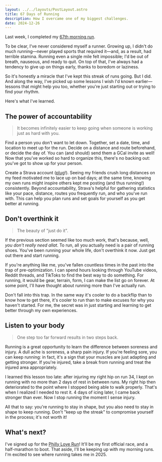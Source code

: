 ```yaml
---
layout: ../../layouts/PostLayout.astro
title: 67 Days of Running
description: How I overcame one of my biggest challenges.
date: 2024-12-26
---
```

Last week, I completed my [67th morning run](https://www.strava.com/activities/13148922661).

To be clear, I've never considered myself a runner. Growing up, I didn't do much running—never played sports that required it—and, as a result, had terrible stamina. Running even a single mile felt impossible; I'd be out of breath, nauseous, and ready to quit. On top of that, I've always had a tendency to give up on things early, thanks to boredom or laziness.

So it's honestly a miracle that I've kept this streak of runs going. But I did. And along the way, I've picked up some lessons I wish I'd known earlier—lessons that might help you too, whether you're just starting out or trying to find your rhythm.

Here's what I've learned.

## The power of accountability
> It becomes infinitely easier to keep going when someone is working just as hard with you.

Find a person you don't want to let down. Together, set a date, time, and location to meet up for the run. Decide on a distance and route beforehand, or decide the day of. You can (and should) send them a GCal invite as well! Now that you've worked so hard to organize this, there's no backing out: you've got to show up for your person. 

Create a Strava account ([plug](https://www.strava.com/athletes/147406763)!). Seeing my friends crush long distances on my feed motivated me to lace up on bad days; at the same time, knowing my own runs might inspire others kept me posting (and thus running!) consistently. Beyond accountability, Strava's helpful for gathering statistics like your pace, distance, routes you frequently run, and who you've run with. This can help you plan runs and set goals for yourself as you get better at running.

## Don't overthink it
> The beauty of "just do it".

If the previous section seemed like too much work, that's because, well, *you don't really need allat*. To run, all you actually need is a pair of running shoes. You've been running your whole life, don't overthink it now. Just get out there and start running.

If you're anything like me, you've fallen countless times in the past into the trap of pre-optimization. I can spend hours looking through YouTube videos, Reddit threads, and TikToks to find the best way to do something. For running, it would be gear, terrain, form, I can make the list go on forever. At some point, I'll have thought about running more than I've actually run.

Don't fall into this trap. In the same way it's cooler to do a backflip than to know how to get there, it's cooler to run than to make excuses for why you haven't started. For me, the secret was in just starting and learning to get better through my own experiences.

## Listen to your body
> One step too far forward results in two steps back.

Running is a great opportunity to learn the difference between soreness and injury. A dull ache is soreness, a sharp pain injury. If you're feeling sore, you can keep running: in fact, it's a sign that your muscles are just adapting and getting stronger. If you're injured, take a break from running and treat the injured area appropriately.

I learned this lesson too late: after injuring my right hip on run 34, I kept on running with no more than 2 days of rest in between runs. My right hip then deteriorated to the point where I stopped being able to walk properly. That's when I realized I needed to rest it. 4 days of icing later, I came back stronger than ever. Now I stop running the moment I sense injury.

All that to say: you're running to stay in shape, but you also need to stay in shape to keep running. Don't "keep up the streak" to compromise yourself in the process; it's not worth it!

## What's next?
I've signed up for the [Philly Love Run](https://www.loverunphilly.com/)! It'll be my first official race, and a half-marathon to boot. That aside, I'll be keeping up with my morning runs. I'm excited to see where running takes me in 2025.
